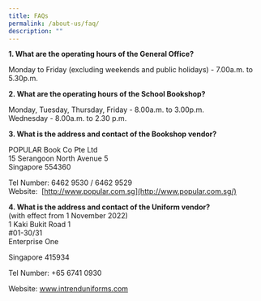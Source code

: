 ```yaml
---
title: FAQs
permalink: /about-us/faq/
description: ""
---
```

**1\. What are the operating hours of the General Office?**  
  
Monday to Friday (excluding weekends and public holidays) - 7.00a.m. to 5.30p.m.   
  
**2\. What are the operating hours of the School Bookshop?**  
  
Monday, Tuesday, Thursday, Friday - 8.00a.m. to 3.00p.m.  
Wednesday - 8.00a.m. to 2.30 p.m.  
  
**3\. What is the address and contact of the Bookshop vendor?**  
  

POPULAR Book Co Pte Ltd  
15 Serangoon North Avenue 5  
Singapore 554360

[](https://pacificbookstores.com/)

Tel Number: 6462 9530 / 6462 9529  
Website: [](http://www.intrenduniforms.com.sg/) [http://www.popular.com.sg](http://www.popular.com.sg/)  

**4\. What is the address and contact of the Uniform vendor?**  
(with effect from 1 November 2022)  
1 Kaki Bukit Road 1  
#01-30/31  
Enterprise One   

Singapore 415934

[](http://www.intrenduniforms.com.sg/)

Tel Number: +65 6741 0930

Website: www.intrenduniforms.com